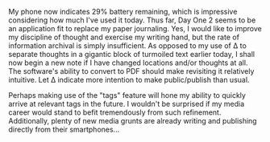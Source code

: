 My phone now indicates 29% battery remaining, which is impressive considering how much I've used it today. Thus far, Day One 2 seems to be an application fit to replace my paper journaling. Yes, I would like to improve my discipline of thought and exercise my writing hand, but the rate of information archival is simply insufficient. As opposed to my use of ∆ to separate thoughts in a gigantic block of turmoiled text earlier today, I shall now begin a new note if I have changed locations and/or thoughts at all. The software's ability to convert to PDF should make revisiting it relatively intuitive. Let ∆ indicate more intention to make public/publish than usual.

Perhaps making use of the "tags" feature will hone my ability to quickly arrive at relevant tags in the future. I wouldn't be surprised if my media career would stand to befit tremendously from such refinement. Additionally, plenty of new media grunts are already writing and publishing directly from their smartphones...